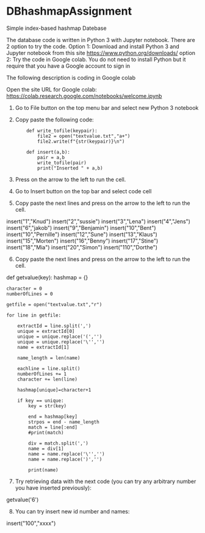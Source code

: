 # DBhashmapAssignment
Simple index-based hashmap Datebase 

The database code is written in Python 3 with Jupyter notebook. 
There are 2 option to try the code.
Option 1: Download and install Python 3 and Jupyter notebook from this site https://www.python.org/downloads/ 
option 2: Try the code in Google colab. You do not need to install Python but it require that you have a Google account to sign in

The following description is coding in Google colab

Open the site URL for Google colab: https://colab.research.google.com/notebooks/welcome.ipynb 
1.	Go to File button on the top menu bar and select new Python 3 notebook
2.	Copy paste the following code: 

            def write_tofile(keypair):
                file2 = open("textvalue.txt","a+")    
                file2.write(f"{str(keypair)}\n")

            def insert(a,b):    
                pair = a,b
                write_tofile(pair)   
                print("Inserted " + a,b)

3.	Press on the arrow to the left to run the cell.
4.	Go to Insert button on the top bar and select code cell
5.	Copy paste the next lines and press on the arrow to the left to run the cell.


insert("1","Knud")
insert("2","sussie")
insert("3","Lena")
insert("4","Jens")
insert("6","jakob")
insert("9","Benjamin")
insert("10","Bent")
insert("10","Pernille")
insert("12","Sune")
insert("13","Klaus")
insert("15","Morten")
insert("16","Benny")
insert("17","Stine")
insert("18","Mia")
insert("20","Simon")
insert("110","Dorthe")


6.	Copy paste the next lines and press on the arrow to the left to run the cell.

def getvalue(key):
    hashmap = {} 
   
    character = 0   
    numberOfLines = 0

    getfile = open("textvalue.txt","r") 
   
    for line in getfile:
        
        extractId = line.split(',')
        unique = extractId[0]
        unique = unique.replace('(','')
        unique = unique.replace('\'','')
        name = extractId[1]
       
        name_length = len(name)
        
        eachline = line.split()
        numberOfLines += 1
        character += len(line)
        
        hashmap[unique]=character+1      
        
        if key == unique:
            key = str(key)
           
            end = hashmap[key]
            strpos = end - name_length                 
            match = line[:end]                        
            #print(match)
            
            div = match.split(',')
            name = div[1]
            name = name.replace('\'','')
            name = name.replace(')','')
            
            print(name)
       

7.	Try retrieving data with the next code (you can try any arbitrary number you have inserted previously):

getvalue('6')


8.	You can try insert new id number and names:

insert("100","xxxx")

